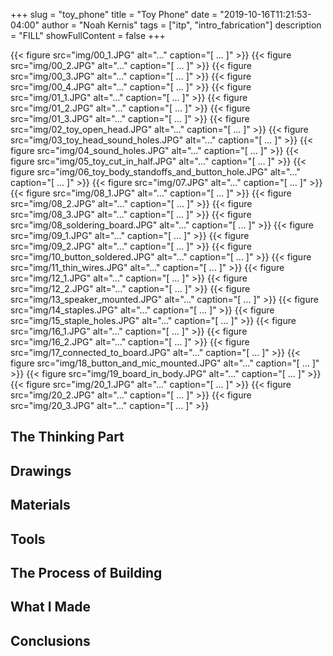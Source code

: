 +++
slug = "toy_phone"
title = "Toy Phone"
date = "2019-10-16T11:21:53-04:00"
author = "Noah Kernis"
tags = ["itp", "intro_fabrication"]
description = "FILL"
showFullContent = false
+++

{{< figure src="img/00_1.JPG" alt="..." caption="[ ... ]" >}}
{{< figure src="img/00_2.JPG" alt="..." caption="[ ... ]" >}}
{{< figure src="img/00_3.JPG" alt="..." caption="[ ... ]" >}}
{{< figure src="img/00_4.JPG" alt="..." caption="[ ... ]" >}}
{{< figure src="img/01_1.JPG" alt="..." caption="[ ... ]" >}}
{{< figure src="img/01_2.JPG" alt="..." caption="[ ... ]" >}}
{{< figure src="img/01_3.JPG" alt="..." caption="[ ... ]" >}}
{{< figure src="img/02_toy_open_head.JPG" alt="..." caption="[ ... ]" >}}
{{< figure src="img/03_toy_head_sound_holes.JPG" alt="..." caption="[ ... ]" >}}
{{< figure src="img/04_sound_holes.JPG" alt="..." caption="[ ... ]" >}}
{{< figure src="img/05_toy_cut_in_half.JPG" alt="..." caption="[ ... ]" >}}
{{< figure src="img/06_toy_body_standoffs_and_button_hole.JPG" alt="..." caption="[ ... ]" >}}
{{< figure src="img/07.JPG" alt="..." caption="[ ... ]" >}}
{{< figure src="img/08_1.JPG" alt="..." caption="[ ... ]" >}}
{{< figure src="img/08_2.JPG" alt="..." caption="[ ... ]" >}}
{{< figure src="img/08_3.JPG" alt="..." caption="[ ... ]" >}}
{{< figure src="img/08_soldering_board.JPG" alt="..." caption="[ ... ]" >}}
{{< figure src="img/09_1.JPG" alt="..." caption="[ ... ]" >}}
{{< figure src="img/09_2.JPG" alt="..." caption="[ ... ]" >}}
{{< figure src="img/10_button_soldered.JPG" alt="..." caption="[ ... ]" >}}
{{< figure src="img/11_thin_wires.JPG" alt="..." caption="[ ... ]" >}}
{{< figure src="img/12_1.JPG" alt="..." caption="[ ... ]" >}}
{{< figure src="img/12_2.JPG" alt="..." caption="[ ... ]" >}}
{{< figure src="img/13_speaker_mounted.JPG" alt="..." caption="[ ... ]" >}}
{{< figure src="img/14_staples.JPG" alt="..." caption="[ ... ]" >}}
{{< figure src="img/15_staple_holes.JPG" alt="..." caption="[ ... ]" >}}
{{< figure src="img/16_1.JPG" alt="..." caption="[ ... ]" >}}
{{< figure src="img/16_2.JPG" alt="..." caption="[ ... ]" >}}
{{< figure src="img/17_connected_to_board.JPG" alt="..." caption="[ ... ]" >}}
{{< figure src="img/18_button_and_mic_mounted.JPG" alt="..." caption="[ ... ]" >}}
{{< figure src="img/19_board_in_body.JPG" alt="..." caption="[ ... ]" >}}
{{< figure src="img/20_1.JPG" alt="..." caption="[ ... ]" >}}
{{< figure src="img/20_2.JPG" alt="..." caption="[ ... ]" >}}
{{< figure src="img/20_3.JPG" alt="..." caption="[ ... ]" >}}

## The Thinking Part

## Drawings

## Materials

## Tools

## The Process of Building

## What I Made

## Conclusions 